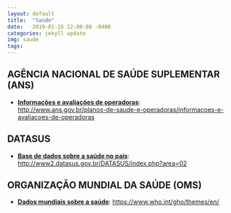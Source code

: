 ```yaml
---
layout: default
title:  "Saúde"
date:   2019-01-16 12:00:00 -0400
categories: jekyll update
img: saude
tags:
---
```


## AGÊNCIA NACIONAL DE SAÚDE SUPLEMENTAR (ANS)

- **[Informações e avaliações de operadoras](http://www.ans.gov.br/planos-de-saude-e-operadoras/informacoes-e-avaliacoes-de-operadoras)**: http://www.ans.gov.br/planos-de-saude-e-operadoras/informacoes-e-avaliacoes-de-operadoras

## DATASUS

- **[Base de dados sobre a saúde no país](http://www2.datasus.gov.br/DATASUS/index.php?area=02)**: http://www2.datasus.gov.br/DATASUS/index.php?area=02

## ORGANIZAÇÃO MUNDIAL DA SAÚDE (OMS)

- **[Dados mundiais sobre a saúde](https://www.who.int/gho/themes/en/)**: https://www.who.int/gho/themes/en/
